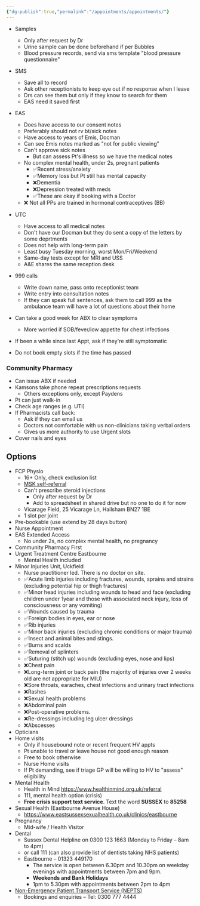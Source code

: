 ```yaml
---
{"dg-publish":true,"permalink":"/appointments/appointments/"}
---
```


* Samples
	* Only after request by Dr
	* Urine sample can be done beforehand if per Bubbles
	* Blood pressure records, send via sms template "blood pressure questionnaire"
* SMS
	* Save all to record
	* Ask other receptionists to keep eye out if no response when I leave
	* Drs can see them but only if they know to search for them
	* EAS need it saved first
* EAS
	* Does have access to our consent notes
	* Preferably should not rv bt/sick notes
	* Have access to years of Emis, Docman
	* Can see Emis notes marked as "not for public viewing"
	* Can't approve sick notes
		* But can assess Pt's illness so we have the medical notes
	* No complex mental health, under 2s, pregnant patients
		* ✅Recent stress/anxiety 
		* ✅Memory loss but Pt still has mental capacity
		* ❌Dementia 
		* ❌Depression treated with meds
		* ✅These are okay if booking with a Doctor
	* ❌ Not all PPs are trained in hormonal contraceptives (BB)
* UTC
	* Have access to all medical notes
	* Don't have our Docman but they do sent a copy of the letters by some deprtments
	* Does not help with long-term pain
	* Least busy Tuesday morning, worst Mon/Fri/Weekend
	* Same-day tests except for MRI and USS
	* A&E shares the same reception desk
* 999 calls
	* Write down name, pass onto receptionist team
	* Write entry into consultation notes
	* If they can speak full sentences, ask them to call 999 as the ambulance team will have a lot of questions about their home

* Can take a good week for ABX to clear symptoms
	* More worried if SOB/fever/low appetite for chest infections
* If been a while since last Appt, ask if they're still symptomatic
* Do not book empty slots if the time has passed
### Community Pharmacy
- Can issue ABX if needed
- Kamsons take phone repeat prescriptions requests
	- Others exceptions only, except Paydens
- Pt can just walk-in
- Check age ranges (e.g. UTI)
- If Pharmacists call back:
	- Ask if they can email us
	- Doctors not comfortable with us non-clinicians taking verbal orders
	- Gives us more authority to use Urgent slots
- Cover nails and eyes
## Options
* FCP Physio
	* 16+ Only, check exclusion list
	* [MSK self-referral](https://eastsussexmsk.nhs.uk/gethelp/)
	* Can't prescribe steroid injections
		* Only after request by Dr
		* Add to spreadsheet in shared drive but no one to do it for now
	* Vicarage Field, 25 Vicarage Ln, Hailsham BN27 1BE
	* 1 slot per joint
* Pre-bookable (use extend by 28 days button)
* Nurse Appointment
* EAS Extended Access
	* No under 2s, no complex mental health, no pregnancy
* Community Pharmacy First
* Urgent Treatment Centre Eastbourne
	* Mental Health included
* Minor Injuries Unit, Uckfield
	* Nurse practitioner led. There is no doctor on site.
	* ✅Acute limb injuries including fractures, wounds, sprains and strains (excluding potential hip or thigh fractures)
	* ✅Minor head injuries including wounds to head and face (excluding children under 1year and those with associated neck injury, loss of consciousness or any vomiting)
	* ✅Wounds caused by trauma
	* ✅Foreign bodies in eyes, ear or nose
	* ✅Rib injuries
	* ✅Minor back injuries (excluding chronic conditions or major trauma)
	* ✅Insect and animal bites and stings.
	* ✅Burns and scalds
	* ✅Removal of splinters
	* ✅Suturing (stitch up) wounds (excluding eyes, nose and lips)
	- ❌Chest pain
	- ❌Long-term joint or back pain (the majority of injuries over 2 weeks old are not appropriate for MIU)
	- ❌Sore throats, earaches, chest infections and urinary tract infections
	- ❌Rashes
	- ❌Sexual health problems
	- ❌Abdominal pain
	- ❌Post-operative problems.
	- ❌Re-dressings including leg ulcer dressings
	- ❌Abscesses
* Opticians
* Home visits
	* Only if housebound note or recent frequent HV appts
	* Pt unable to travel or leave house not good enough reason
	* Free to book otherwise
	* Nurse Home visits
	* If Pt demanding, see if triage GP will be willing to HV to "assess" eligibility
* Mental Health
	* Health in Mind https://www.healthinmind.org.uk/referral
	* 111, mental health option (crisis)
	* **Free crisis support text service**. Text the word **SUSSEX** to **85258**
* Sexual Health (Eastbourne Avenue House)
	* https://www.eastsussexsexualhealth.co.uk/clinics/eastbourne
* Pregnancy
	* Mid-wife / Health Visitor
* Dental
	* Sussex Dental Helpline on 0300 123 1663 (Monday to Friday – 8am to 4pm)
	* or call 111 (can also provide list of dentists taking NHS patients)
	* Eastbourne – 01323 449170
		* The service is open between 6.30pm and 10.30pm on weekday evenings with appointments between 7pm and 9pm.
		* **Weekends and Bank Holidays**
		* 1pm to 5.30pm with appointments between 2pm to 4pm
* [Non-Emergency Patient Transport Service (NEPTS)](https://www.esht.nhs.uk/your-care/patient-transport-and-help-with-travel-costs/)
	* Bookings and enquiries – Tel: 0300 777 4444